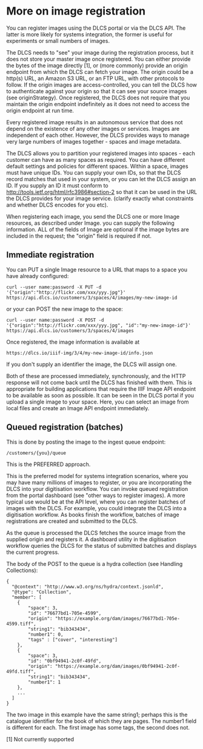 # More on image registration

You can register images using the DLCS portal or via the DLCS API. The latter is more likely for systems integration, the former is useful for experiments or small numbers of images.

The DLCS needs to "see" your image during the registration process, but it does not store your master image once registered. You can either provide the bytes of the image directly [1], or (more commonly) provide an origin endpoint from which the DLCS can fetch your image. The origin could be a http(s) URL, an Amazon S3 URL, or an FTP URL, with other protocols to follow. If the origin images are access-controlled, you can tell the DLCS how to authenticate against your origin so that it can see your source images (see originStrategy). Once registered, the DLCS does not require that you maintain the origin endpoint indefinitely as it does not need to access the origin endpoint at run time.

Every registered image results in an autonomous service that does not depend on the existence of any other images or services. Images are independent of each other. However, the DLCS provides ways to manage very large numbers of images together - spaces and image metadata.

The DLCS allows you to partition your registered images into spaces - each customer can have as many spaces as required. You can have different default settings and policies for different spaces. Within a space, images must have unique IDs. You can supply your own IDs, so that the DLCS record matches that used in your system, or you can let the DLCS assign an ID. If you supply an ID it must conform to http://tools.ietf.org/html/rfc3986#section-2 so that it can be used in the URL the DLCS provides for your image service. (clarify exactly what constraints and whether DLCS encodes for you etc).

When registering each image, you send the DLCS one or more Image resources, as described under Image. you can supply the following information. ALL of the fields of Image are optional if the image bytes are included in the request; the "origin" field is required if not.

## Immediate registration

You can PUT a single Image resource to a URL that maps to a space you have already configured:

```
curl --user name:password -X PUT -d '{"origin":"http://flickr.com/xxx/yyy.jpg"}' https://api.dlcs.io/customers/3/spaces/4/images/my-new-image-id
```

or your can POST the new image to the space:

```
curl --user name:password -X POST -d '{"origin":"http://flickr.com/xxx/yyy.jpg", "id":"my-new-image-id"}' https://api.dlcs.io/customers/3/spaces/4/images
```

Once registered, the image information is available at

```
https://dlcs.io/iiif-img/3/4/my-new-image-id/info.json
```

If you don't supply an identifier the image, the DLCS will assign one.

Both of these are processed immediately, synchronously, and the HTTP response will not come back until the DLCS has finished with them. This is appropriate for building applications that require the IIIF Image API endpoint to be available as soon as possible. It can be seen in the DLCS portal if you upload a single image to your space. Here, you can select an image from local files and create an Image API endpoint immediately.

## Queued registration (batches)

This is done by posting the image to the ingest queue endpoint:

```
/customers/{you}/queue
```

This is the PREFERRED approach.

This is the preferred model for systems integration scenarios, where you may have many millions of images to register, or you are incorporating the DLCS into your digitisation workflow. You can invoke queued registration from the portal dashboard (see "other ways to register images). A more typical use would be at the API level, where you can register batches of images with the DLCS. For example, you could integrate the DLCS into a digitisation workflow. As books finish the workflow, batches of image registrations are created and submitted to the DLCS.

As the queue is processed the DLCS fetches the source image from the supplied origin and registers it. A dashboard utility in the digitisation workflow queries the DLCS for the status of submitted batches and displays the current progress.

The body of the POST to the queue is a hydra collection (see Handling Collections):

```
{
  "@context": "http://www.w3.org/ns/hydra/context.jsonld",
  "@type": "Collection",
  "member": [
    {
        "space": 3,
        "id": "76677bd1-705e-4599",
        "origin": "https://example.org/dam/images/76677bd1-705e-4599.tiff",
        "string1": "bib343434",
        "number1": 0,
        "tags" : ["cover", "interesting"]        
    },
    {
        "space": 3,
        "id": "0bf94941-2c0f-49fd",
        "origin": "https://example.org/dam/images/0bf94941-2c0f-49fd.tiff",
        "string1": "bib343434",
        "number1": 1     
    },
    ...
  ]
}
```

The two image in this example have the same string1; perhaps this is the catalogue identifier for the book of which they are pages. The number1 field is different for each. The first image has some tags, the second does not. 


[1] Not currently supported

